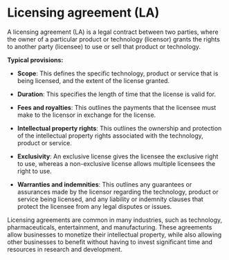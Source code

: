 # Licensing agreement (LA)

A licensing agreement (LA) is a legal contract between two parties, where the owner of a particular product or technology (licensor) grants the rights to another party (licensee) to use or sell that product or technology.

**Typical provisions:**

* **Scope**: This defines the specific technology, product or service that is being licensed, and the extent of the license granted.

* **Duration**: This specifies the length of time that the license is valid for.

* **Fees and royalties**: This outlines the payments that the licensee must make to the licensor in exchange for the license.

* **Intellectual property rights**: This outlines the ownership and protection of the intellectual property rights associated with the technology, product or service.

* **Exclusivity**: An exclusive license gives the licensee the exclusive right to use, whereas a non-exclusive license allows multiple licensees the right to use.

* **Warranties and indemnities**: This outlines any guarantees or assurances made by the licensor regarding the technology, product or service being licensed, and any liability or indemnity clauses that protect the licensee from any legal disputes or issues.

Licensing agreements are common in many industries, such as technology, pharmaceuticals, entertainment, and manufacturing. These agreements allow businesses to monetize their intellectual property, while also allowing other businesses to benefit without having to invest significant time and resources in research and development.

